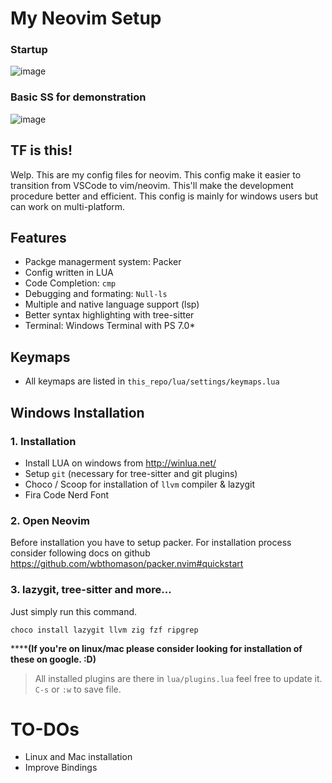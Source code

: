 # My Neovim Setup

### Startup

![image](https://user-images.githubusercontent.com/78542800/183985809-8fcebcae-335e-40e0-9686-2fb8d0106937.png)

### Basic SS for demonstration
![image](https://user-images.githubusercontent.com/78542800/183986253-893e6871-42ab-4d42-a8c6-03200765a2ed.png)


## TF is this!

Welp. This are my config files for neovim. This config make it easier to transition from VSCode to vim/neovim. This'll make the development procedure better and efficient. This config is mainly for windows users but can work on multi-platform.

## Features

- Packge managerment system: Packer
- Config written in LUA
- Code Completion: `cmp`
- Debugging and formating: `Null-ls`
- Multiple and native language support (lsp)
- Better syntax highlighting with tree-sitter
- Terminal: Windows Terminal with PS 7.0*

## Keymaps

- All keymaps are listed in `this_repo/lua/settings/keymaps.lua`

## Windows Installation

### 1. Installation
- Install LUA on windows from http://winlua.net/
- Setup `git` (necessary for tree-sitter and git plugins)
- Choco / Scoop for installation of `llvm` compiler & lazygit
- Fira Code Nerd Font

### 2. Open Neovim

Before installation you have to setup packer. For installation process consider following docs on github https://github.com/wbthomason/packer.nvim#quickstart

### 3. lazygit, tree-sitter and more...

Just simply run this command.

`choco install lazygit llvm zig fzf ripgrep`

******(If you're on linux/mac please consider looking for installation of these on google. :D)**

> All installed plugins are there in `lua/plugins.lua` feel free to update it. `C-s` or `:w` to save file.

# TO-DOs
- Linux and Mac installation
- Improve Bindings

